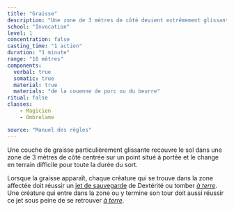 ```yaml
---
title: "Graisse"
description: "Une zone de 3 mètres de côté devient extrêmement glissante."
school: "Invocation"
level: 1
concentration: false
casting_time: "1 action"
duration: "1 minute"
range: "18 mètres"
components:
  verbal: true
  somatic: true
  material: true
  materials: "de la couenne de porc ou du beurre"
ritual: false
classes:
    - Magicien
    - Ombrelame

source: "Manuel des règles"
---
```

Une couche de graisse particulièrement glissante recouvre le sol dans une zone de 3 mètres de côté centrée sur un point situé à portée et le change en terrain difficile pour toute la durée du sort.

Lorsque la graisse apparaît, chaque créature qui se trouve dans la zone affectée doit réussir un [jet de sauvegarde](/utiliser-les-caracteristiques/#jets-de-sauvegarde) de Dextérité ou tomber [_à terre_](/gerer-la-sante-du-personnage/#a-terre). Une créature qui entre dans la zone ou y termine son tour doit aussi réussir ce jet sous peine de se retrouver [_à terre_](/gerer-la-sante-du-personnage/#a-terre).
